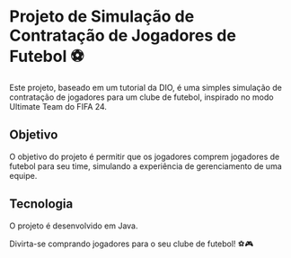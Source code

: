 # Projeto de Simulação de Contratação de Jogadores de Futebol ⚽

Este projeto, baseado em um tutorial da DIO, é uma simples simulação de contratação de jogadores para um clube de futebol, inspirado no modo Ultimate Team do FIFA 24.

## Objetivo

O objetivo do projeto é permitir que os jogadores comprem jogadores de futebol para seu time, simulando a experiência de gerenciamento de uma equipe.

## Tecnologia

O projeto é desenvolvido em Java.

Divirta-se comprando jogadores para o seu clube de futebol! ⚽🎮
